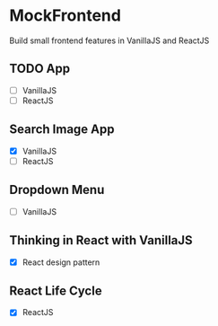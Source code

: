 # MockFrontend
Build small frontend features in VanillaJS and ReactJS
## TODO App
* [ ] VanillaJS
* [ ] ReactJS
## Search Image App
* [x] VanillaJS
* [ ] ReactJS
## Dropdown Menu
* [ ] VanillaJS
## Thinking in React with VanillaJS
* [x] React design pattern
## React Life Cycle
* [x] ReactJS
